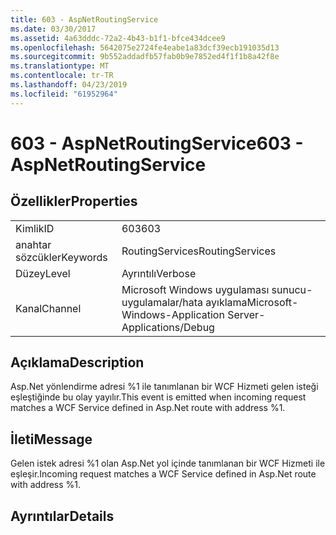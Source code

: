 ```yaml
---
title: 603 - AspNetRoutingService
ms.date: 03/30/2017
ms.assetid: 4a63dddc-72a2-4b43-b1f1-bfce434dcee9
ms.openlocfilehash: 5642075e2724fe4eabe1a83dcf39ecb191035d13
ms.sourcegitcommit: 9b552addadfb57fab0b9e7852ed4f1f1b8a42f8e
ms.translationtype: MT
ms.contentlocale: tr-TR
ms.lasthandoff: 04/23/2019
ms.locfileid: "61952964"
---
```

# <a name="603---aspnetroutingservice"></a><span data-ttu-id="371e4-102">603 - AspNetRoutingService</span><span class="sxs-lookup"><span data-stu-id="371e4-102">603 - AspNetRoutingService</span></span>
## <a name="properties"></a><span data-ttu-id="371e4-103">Özellikler</span><span class="sxs-lookup"><span data-stu-id="371e4-103">Properties</span></span>  
  
|||  
|-|-|  
|<span data-ttu-id="371e4-104">Kimlik</span><span class="sxs-lookup"><span data-stu-id="371e4-104">ID</span></span>|<span data-ttu-id="371e4-105">603</span><span class="sxs-lookup"><span data-stu-id="371e4-105">603</span></span>|  
|<span data-ttu-id="371e4-106">anahtar sözcükler</span><span class="sxs-lookup"><span data-stu-id="371e4-106">Keywords</span></span>|<span data-ttu-id="371e4-107">RoutingServices</span><span class="sxs-lookup"><span data-stu-id="371e4-107">RoutingServices</span></span>|  
|<span data-ttu-id="371e4-108">Düzey</span><span class="sxs-lookup"><span data-stu-id="371e4-108">Level</span></span>|<span data-ttu-id="371e4-109">Ayrıntılı</span><span class="sxs-lookup"><span data-stu-id="371e4-109">Verbose</span></span>|  
|<span data-ttu-id="371e4-110">Kanal</span><span class="sxs-lookup"><span data-stu-id="371e4-110">Channel</span></span>|<span data-ttu-id="371e4-111">Microsoft Windows uygulaması sunucu-uygulamalar/hata ayıklama</span><span class="sxs-lookup"><span data-stu-id="371e4-111">Microsoft-Windows-Application Server-Applications/Debug</span></span>|  
  
## <a name="description"></a><span data-ttu-id="371e4-112">Açıklama</span><span class="sxs-lookup"><span data-stu-id="371e4-112">Description</span></span>  
 <span data-ttu-id="371e4-113">Asp.Net yönlendirme adresi %1 ile tanımlanan bir WCF Hizmeti gelen isteği eşleştiğinde bu olay yayılır.</span><span class="sxs-lookup"><span data-stu-id="371e4-113">This event is emitted when incoming request matches a WCF Service defined in Asp.Net route with address %1.</span></span>  
  
## <a name="message"></a><span data-ttu-id="371e4-114">İleti</span><span class="sxs-lookup"><span data-stu-id="371e4-114">Message</span></span>  
 <span data-ttu-id="371e4-115">Gelen istek adresi %1 olan Asp.Net yol içinde tanımlanan bir WCF Hizmeti ile eşleşir.</span><span class="sxs-lookup"><span data-stu-id="371e4-115">Incoming request matches a WCF Service defined in Asp.Net route with address %1.</span></span>  
  
## <a name="details"></a><span data-ttu-id="371e4-116">Ayrıntılar</span><span class="sxs-lookup"><span data-stu-id="371e4-116">Details</span></span>

